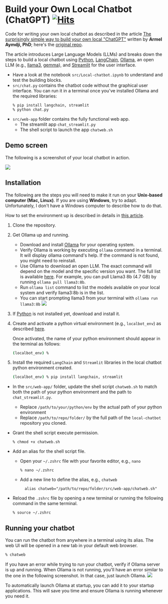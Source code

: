 # Build your Own Local Chatbot (ChatGPT)&nbsp;[![Hits](https://hits.seeyoufarm.com/api/count/incr/badge.svg?url=https%3A%2F%2Fgithub.com%2Fnumerica-ideas%2Fcommunity%2Ftree%2Fmaster%2Fai%2Flocal-chatbot&count_bg=%2379C83D&title_bg=%23555555&icon=&icon_color=%23E7E7E7&title=hits&edge_flat=false)](https://numericaideas.com/blog/build-your-own-chatgpt)

Code for writing your own local chatbot as described in the article [The surprisingly simple way to build your own local "ChatGPT"](https://numericaideas.com/blog/build-your-own-chatgpt) written by **Armel Aymdji, PhD**; here's the [original repo](https://github.com/ayimdji/local-chatbot).

The article introduces Large Language Models (LLMs) and breaks down the steps to build a local chatbot using [Python](https://www.python.org/), [LangChain](https://www.langchain.com/), [Ollama](https://ollama.com/), an open LLM (e.g., [llama3](https://llama.meta.com/code-llama), [gemma](https://ai.google.dev/gemma)), and [Streamlit](https://streamlit.io/) for the user interface.

- Have a look at the notebook `src/Local-chatbot.ipynb` to understand and test the building blocks.
- `src/chat.py` contains the chatbot code without the graphical user interface. You can run it in a terminal once you've installed Ollama and the required libraries: 
  ```shell
  % pip install langchain, streamlit
  % python chat.py
  ```
- `src/web-app` folder contains the fully functional web app.
  - The streamlit app `chat_streamlit.py`
  - The shell script to launch the app `chatweb.sh`

## Demo screen

The following is a screenshot of your local chatbot in action.

![](images/StreamlitUI.png)

## Installation

The following are the steps you will need to make it run on your **Unix-based computer (Mac, Linux)**. If you are using **Windows**, try to adapt. Unfortunately, I don't have a Windows computer to describe how to do that.

How to set the environment up is described in details in [this article](https://numericaideas.com/blog/build-your-own-chatgpt).

1. Clone the repository.

2. Get Ollama up and running.
   * Download and install [Ollama](https://ollama.com/download) for your operating system.
   * Verify Ollama is working by executing `ollama` command in a terminal. It will display ollama command's help. If the command is not found, you might need to reinstall.
   * Use Ollama to download an open LLM. The exact command will depend on the model and the specific version you want. The full list is available [here](https://ollama.com/library). For example, you can pull Llama3 8b (4.7 GB) by running `ollama pull llama3:8b`.
   * Run `ollama list` command to list the models available on your local system and verify llama3:8b is in the list.
   * You can start prompting llama3 from your terminal with `ollama run llama3:8b`
    ![](images/ollama-llama3-install.png)

3. If [Python](https://www.python.org/) is not installed yet, download and install it.

4. Create and activate a python virtual environment (e.g., `localbot_env`) as described [here](https://packaging.python.org/en/latest/guides/installing-using-pip-and-virtual-environments/#create-and-use-virtual-environments).

    Once activated, the name of your python environment should appear in the terminal as follows:
    ```bash
    (localbot_env) %
    ```

5. Install the required `LangChain` and `Streamlit` libraries in the local chatbot python environment created.

    ```bash
    (localbot_env) % pip install langchain, streamlit
    ```

- In the `src/web-app/` folder, update the shell script `chatweb.sh` to match both the path of your python environment and the path to `chat_streamlit.py`.
  - Replace `/path/to/your/python/env` by the actual path of your python environment 
  - Replace `/path/to/repo/folder/` by the full path of the `local-chatbot` repository you cloned. 

- Grant the shell script execute permission.
    ```shell
    % chmod +x chatweb.sh
    ```
- Add an alias for the shell script file.
  - Open your `~/.zshrc` file with your favorite editor, e.g., `nano`
      ```shell
      % nano ~/.zshrc
      ```
  - Add a new line to define the alias, e.g., `chatweb`
    
    ```shell
      alias chatweb="/path/to/repo/folder/src/web-app/chatweb.sh"
      ```
- Reload the `.zshrc` file by opening a new terminal or running the following command in the same terminal.
    ```shell 
    % source ~/.zshrc
    ```
## Running your chatbot

You can run the chatbot from anywhere in a terminal using its alias. The web UI will be opened in a new tab in your default web browser.
```bash
% chatweb
```

If you have an error while trying to run your chatbot, verify if Ollama server is up and running. 
When Ollama is not running, you'll have an error similar to the one in the following screenshot. In that case, just launch Ollama. 
![](images/Ollama-error.png)

To automatically launch Ollama at startup, you can add it to your startup applications. This will save you time and ensure Ollama is running whenever you need it.
